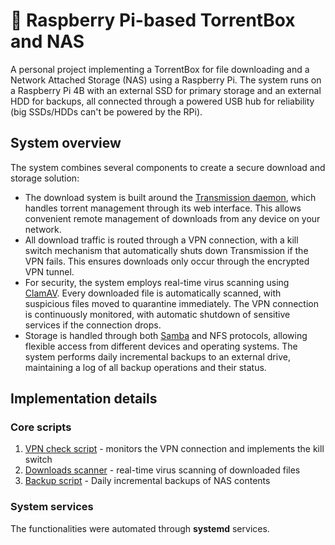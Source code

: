 # 🍓 Raspberry Pi-based TorrentBox and NAS
A personal project implementing a TorrentBox for file downloading and a Network Attached Storage (NAS) using a Raspberry Pi. The system runs on a Raspberry Pi 4B with an external SSD for primary storage and an external HDD for backups, all connected through a powered USB hub for reliability (big SSDs/HDDs can't be powered by the RPi).

## System overview
The system combines several components to create a secure download and storage solution:
- The download system is built around the [Transmission daemon](https://transmissionbt.com/), which handles torrent management through its web interface. This allows convenient remote management of downloads from any device on your network.
- All download traffic is routed through a VPN connection, with a kill switch mechanism that automatically shuts down Transmission if the VPN fails. This ensures downloads only occur through the encrypted VPN tunnel.
- For security, the system employs real-time virus scanning using [ClamAV](https://www.clamav.net/). Every downloaded file is automatically scanned, with suspicious files moved to quarantine immediately. The VPN connection is continuously monitored, with automatic shutdown of sensitive services if the connection drops.
- Storage is handled through both [Samba](https://www.samba.org/) and NFS protocols, allowing flexible access from different devices and operating systems. The system performs daily incremental backups to an external drive, maintaining a log of all backup operations and their status.

## Implementation details
### Core scripts
1. [VPN check script](https://github.com/96francesco/rpi-torrentbox-nas/blob/main/scripts/vpn-check.sh) - monitors the VPN connection and implements the kill switch
2. [Downloads scanner](https://github.com/96francesco/rpi-torrentbox-nas/blob/main/scripts/scan-downloads.sh) - real-time virus scanning of downloaded files
3. [Backup script](https://github.com/96francesco/rpi-torrentbox-nas/blob/main/scripts/nas-backup.sh) - Daily incremental backups of NAS contents

### System services
The functionalities were automated through **systemd** services.
